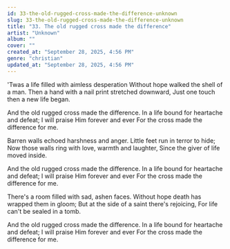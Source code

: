 ```yaml
---
id: 33-the-old-rugged-cross-made-the-difference-unknown
slug: 33-the-old-rugged-cross-made-the-difference-unknown
title: "33. The old rugged cross made the difference"
artist: "Unknown"
album: ""
cover: ""
created_at: "September 28, 2025, 4:56 PM"
genre: "christian"
updated_at: "September 28, 2025, 4:56 PM"
---
```


'Twas a life filled with aimless desperation Without hope walked the shell of a man. Then a hand with a nail print stretched downward, Just one touch then a new life began.

And the old rugged cross made the difference. In a life bound for heartache and defeat; I will praise Him forever and ever For the cross made the difference for me.

Barren walls echoed harshness and anger. Little feet run in terror to hide;
Now those walls ring with love, warmth and laughter, Since the giver of life moved inside.

And the old rugged cross made the difference. In a life bound for heartache and defeat; I will praise Him forever and ever For the cross made the difference for me.

There's a room filled with sad, ashen faces. Without hope death has wrapped them in gloom; But at the side of a saint there's rejoicing, For life can't be sealed in a tomb.

And the old rugged cross made the difference. In a life bound for heartache and defeat; I will praise Him forever and ever For the cross made the difference for me.